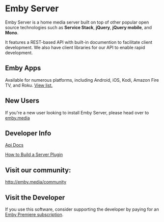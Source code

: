 Emby Server
============

Emby Server is a home media server built on top of other popular open source technologies such as **Service Stack**, **jQuery**, **jQuery mobile**, and **Mono**.

It features a REST-based API with built-in documention to facilitate client development. We also have client libraries for our API to enable rapid development.

## Emby Apps

Available for numerous platforms, including Android, iOS, Kodi, Amazon Fire TV, and Roku. [View list.](http://emby.media/download.html)

## New Users ##

If you're a new user looking to install Emby Server, please head over to [emby.media](http://www.emby.media/ "emby.media")

## Developer Info ##

[Api Docs](https://github.com/MediaBrowser/MediaBrowser/wiki "Api Workflow")

[How to Build a Server Plugin](https://github.com/MediaBrowser/MediaBrowser/wiki/How-to-build-a-Server-Plugin "How to build a server plugin")


## Visit our community: ##

http://emby.media/community


## Visit the Developer ##

If you use this software, consider supporting the developer by paying for an [Emby Premiere subscription](http://emby.media/premiere.html).
